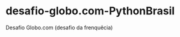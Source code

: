 desafio-globo.com-PythonBrasil
==============================

Desafio Globo.com (desafio da frenquêcia)
